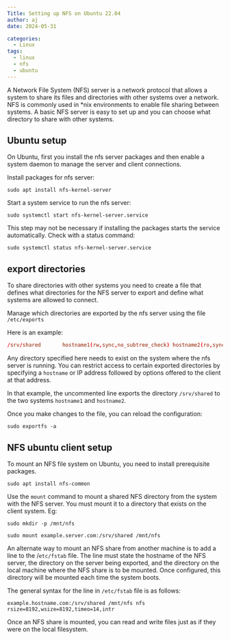 ```yaml
---
Title: Setting up NFS on Ubuntu 22.04
author: aj
date: 2024-05-31

categories:
  - Linux
tags:
  - linux
  - nfs
  - ubuntu
---
```


A Network File System (NFS) server is a network protocol that allows a system to share its files and directories with other systems over a network. NFS is commonly used in *nix environments to enable file sharing between systems. A basic NFS server is easy to set up and you can choose what directory to share with other systems.

## Ubuntu setup

On Ubuntu, first you install the nfs server packages and then enable a system daemon to manage the server and client connections.

Install packages for nfs server:

```shell
sudo apt install nfs-kernel-server
```

Start a system service to run the nfs server:

```shell
sudo systemctl start nfs-kernel-server.service
```

This step may not be necessary if installing the packages starts the service automatically. Check with a status command:

```shell
sudo systemctl status nfs-kernel-server.service
```

## export directories

To share directories with other systems you need to create a file that defines what directories for the NFS server to export and define what systems are allowed to connect.

Manage which directories are exported by the nfs server using the file `/etc/exports`

Here is an example:

```conf
/srv/shared       hostname1(rw,sync,no_subtree_check) hostname2(ro,sync,no_subtree_check)
```

Any directory specified here needs to exist on the system where the nfs server is running. You can restrict access to certain exported directories by specifying a `hostname` or IP address followed by options offered to the client at that address.

In that example, the uncommented line exports the directory `/srv/shared` to the two systems `hostname1` and `hostname2`.

Once you make changes to the file, you can reload the configuration:

```shell
sudo exportfs -a
```

## NFS ubuntu client setup

To mount an NFS file system on Ubuntu, you need to install prerequisite packages.

```shell
sudo apt install nfs-common
```

Use the `mount` command to mount a shared NFS directory from the system with the NFS server. You must mount it to a directory that exists on the client system. Eg:

```shell
sudo mkdir -p /mnt/nfs

sudo mount example.server.com:/srv/shared /mnt/nfs
```

An alternate way to mount an NFS share from another machine is to add a line to the /`etc/fstab` file. The line must state the hostname of the NFS server, the directory on the server being exported, and the directory on the local machine where the NFS share is to be mounted. Once configured, this directory will be mounted each time the system boots.

The general syntax for the line in `/etc/fstab` file is as follows:

```fstab
example.hostname.com:/srv/shared /mnt/nfs nfs rsize=8192,wsize=8192,timeo=14,intr
```

Once an NFS share is mounted, you can read and write files just as if they were on the local filesystem.